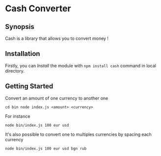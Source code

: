 # Cash Converter

## Synopsis

Cash is a library that allows you to convert money !

## Installation

Firstly, you can *Install* the module with `npm install cash` command in local directory.

## Getting Started

Convert an amount of one currency to another one 

`cd bin
 node index.js <amount> <currency>`
 
 For instance
 
 `node bin/index.js 100 eur usd`
 
 It's also possible to convert one to multiples currencies by spacing each currency
 
  `node bin/index.js 100 eur usd bgn rub`
